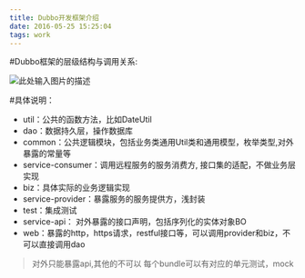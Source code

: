 ```yaml
---
title: Dubbo开发框架介绍
date: 2016-05-25 15:25:04
tags: work
---
```


#Dubbo框架的层级结构与调用关系:

![此处输入图片的描述][1]

<!-- more -->

#具体说明：

 - util：公共的函数方法，比如DateUtil
 - dao：数据持久层，操作数据库
 - common：公共逻辑模块，包括业务类通用Util类和通用模型，枚举类型,对外暴露的常量等
 - service-consumer：调用远程服务的服务消费方, 接口集的适配，不做业务层实现
 - biz：具体实际的业务逻辑实现
 - service-provider：暴露服务的服务提供方，浅封装
 - test：集成测试
 - service-api： 对外暴露的接口声明，包括序列化的实体对象BO
 - web：暴露的http，https请求，restful接口等，可以调用provider和biz，不可以直接调用dao

> 对外只能暴露api,其他的不可以 
每个bundle可以有对应的单元测试，mock


  [1]: https://dn-shimo-image.qbox.me/xIPwEpNud8guq5rt.png!thumbnail